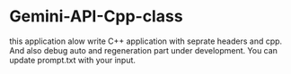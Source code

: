 # Gemini-API-Cpp-class
this application alow write C++ application with seprate headers and cpp.
And also debug auto and regeneration part under development.
You can update prompt.txt with your input.
